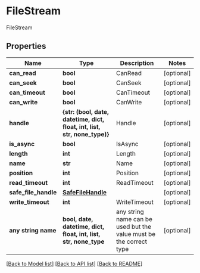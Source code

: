 # FileStream

FileStream

## Properties
Name | Type | Description | Notes
------------ | ------------- | ------------- | -------------
**can_read** | **bool** | CanRead | [optional] 
**can_seek** | **bool** | CanSeek | [optional] 
**can_timeout** | **bool** | CanTimeout | [optional] 
**can_write** | **bool** | CanWrite | [optional] 
**handle** | **{str: (bool, date, datetime, dict, float, int, list, str, none_type)}** | Handle | [optional] 
**is_async** | **bool** | IsAsync | [optional] 
**length** | **int** | Length | [optional] 
**name** | **str** | Name | [optional] 
**position** | **int** | Position | [optional] 
**read_timeout** | **int** | ReadTimeout | [optional] 
**safe_file_handle** | [**SafeFileHandle**](SafeFileHandle.md) |  | [optional] 
**write_timeout** | **int** | WriteTimeout | [optional] 
**any string name** | **bool, date, datetime, dict, float, int, list, str, none_type** | any string name can be used but the value must be the correct type | [optional]

[[Back to Model list]](../README.md#documentation-for-models) [[Back to API list]](../README.md#documentation-for-api-endpoints) [[Back to README]](../README.md)


